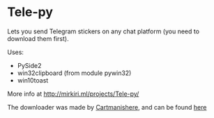# Tele-py
Lets you send Telegram stickers on any chat platform (you need to download them first).

Uses:
 - PySide2
 - win32clipboard (from module pywin32)
 - win10toast

More info at http://mirkiri.ml/projects/Tele-py/

The downloader was made by [Cartmanishere](https://github.com/Cartmanishere), and can be found [here](https://github.com/Cartmanishere/telegram-sticker-downloader)
